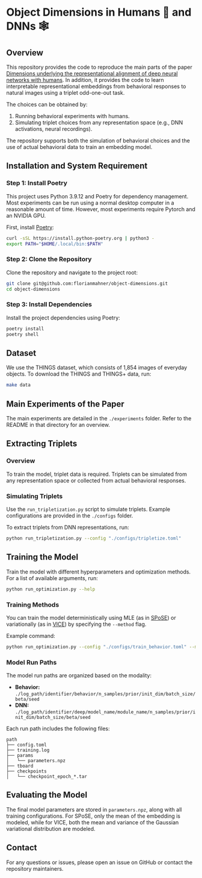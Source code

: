 # Object Dimensions in Humans :elf: and DNNs :spider_web:

## Overview

This repository provides the code to reproduce the main parts of the paper [Dimensions underlying the representational alignment of deep neural networks with humans](arxiv.org/pdf/2406.19087). In addition, it provides the code to learn interpretable representational embeddings from behavioral responses to natural images using a triplet odd-one-out task.

The choices can be obtained by:

1. Running behavioral experiments with humans.
2. Simulating triplet choices from any representation space (e.g., DNN activations, neural recordings).

The repository supports both the simulation of behavioral choices and the use of actual behavioral data to train an embedding model.

## Installation and System Requirement

### Step 1: Install Poetry

This project uses Python 3.9.12 and Poetry for dependency management. Most experiments can be run using a normal desktop computer in a reasonable amount of time. However, most
experiments require Pytorch and an NVIDIA GPU. 

First, install [Poetry](https://python-poetry.org/):

```bash
curl -sSL https://install.python-poetry.org | python3 -
export PATH="$HOME/.local/bin:$PATH"
```

### Step 2: Clone the Repository

Clone the repository and navigate to the project root:

```bash
git clone git@github.com:florianmahner/object-dimensions.git
cd object-dimensions
```

### Step 3: Install Dependencies

Install the project dependencies using Poetry:

```bash
poetry install
poetry shell
```

## Dataset

We use the THINGS dataset, which consists of 1,854 images of everyday objects. To download the THINGS and THINGS+ data, run:

```bash
make data
```

## Main Experiments of the Paper

The main experiments are detailed in the `./experiments` folder. Refer to the README in that directory for an overview.

## Extracting Triplets

### Overview

To train the model, triplet data is required. Triplets can be simulated from any representation space or collected from actual behavioral responses.

### Simulating Triplets

Use the `run_tripletization.py` script to simulate triplets. Example configurations are provided in the `./configs` folder.

To extract triplets from DNN representations, run:

```bash
python run_tripletization.py --config "./configs/tripletize.toml"
```

## Training the Model

Train the model with different hyperparameters and optimization methods. For a list of available arguments, run:

```bash
python run_optimization.py --help
```

### Training Methods

You can train the model deterministically using MLE (as in [SPoSE](https://www.nature.com/articles/s41562-020-00951-3)) or variationally (as in [VICE](https://arxiv.org/abs/2205.00756)) by specifying the `--method` flag.

Example command:

```bash
python run_optimization.py --config "./configs/train_behavior.toml" --method "deterministic"
```

### Model Run Paths

The model run paths are organized based on the modality:

- **Behavior:** `./log_path/identifier/behavior/n_samples/prior/init_dim/batch_size/beta/seed`
- **DNN:** `./log_path/identifier/deep/model_name/module_name/n_samples/prior/init_dim/batch_size/beta/seed`

Each run path includes the following files:

```
path
├── config.toml
├── training.log
├── params
│   └── parameters.npz
├── tboard
├── checkpoints
│   └── checkpoint_epoch_*.tar
```

## Evaluating the Model

The final model parameters are stored in `parameters.npz`, along with all training configurations. For SPoSE, only the mean of the embedding is modeled, while for VICE, both the mean and variance of the Gaussian variational distribution are modeled.


## Contact

For any questions or issues, please open an issue on GitHub or contact the repository maintainers.